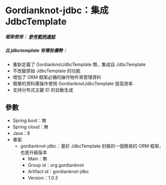 # Gordianknot-jdbc：集成 JdbcTemplate 
##### 框架使用： [參考範例連結](../mysql)

##### 比 jdbctemplate 有哪些優勢：
- 重新定義了 GordianknotJdbcTemplate 類，集成自 JdbcTemplate
- 不改變原始 JdbcTemplate 的功能
- 增加了 ORM 框架必備的操作物件來管理資料
- 簡單的資料庫操作使用 GordianknotJdbcTemplate 提高效率
- 支持分布式主鍵 ID 的自動生成

## 參數
- Spring boot：無
- Spring cloud：無
- Java：8
- 專案
    - gordianknot-jdbc：基於 JdbcTemplate 封裝的一個簡易的 ORM 框架，也是升級版本
        - Main：無
        - Group id：org.gordianknot
        - Artifact id：gordianknot-jdbc
        - Version：1.0.3